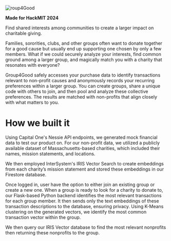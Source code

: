 ![roup4Good](https://github.com/user-attachments/assets/c87988a0-ceae-4fe7-b1fc-1b23dc944f80)

**Made for HackMIT 2024**

Find shared interests among communities to create a larger impact on charitable giving.

Families, sororities, clubs, and other groups often want to donate together for a good cause but usually end up supporting one chosen by only a few members. What if we could securely analyze your interests, find common ground among a larger group, and magically match you with a charity that resonates with everyone?

Group4Good safely accesses your purchase data to identify transactions relevant to non-profit causes and anonymously records your recurring preferences within a larger group. You can create groups, share a unique code with others to join, and then pool and analyze these collective preferences. The results are matched with non-profits that align closely with what matters to you.

# How we built it

Using Capital One's Nessie API endpoints, we generated mock financial data to test our product on. For our non-profit data, we utilized a publicly available dataset of 
Massachusetts-based charities, which included their names, mission statements, and locations. 

We then employed InterSystem's IRIS Vector Search to create embeddings from each charity’s mission statement and stored these embeddings in our Firestore database. 

Once logged in, user have the option to either join an existing group or create a new one. When a group is ready to look for a charity to donate to, our Flask-based Python backend identifies the most relevant transactions for each group member. It then sends only the text embeddings of these transaction descriptions to the database, ensuring privacy. Using K-Means clustering on the generated vectors, we identify the most common transaction vector within the group. 

We then query our IRIS Vector database to find the most relevant nonprofits then returning these nonprofits to the group.
